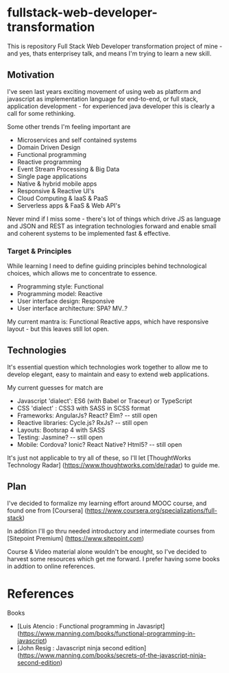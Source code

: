 # fullstack-web-developer-transformation

This is repository Full Stack Web Developer transformation project of mine - and yes, thats enterprisey talk, and means I'm trying to learn a new skill. 

## Motivation

I've seen last years exciting movement of using web as platform and javascript as implementation language for end-to-end, or full stack, application development - for experienced java developer this is clearly a call for some rethinking.

Some other trends I'm feeling important are
- Microservices and self contained systems
- Domain Driven Design
- Functional programming
- Reactive programming
- Event Stream Processing & Big Data
- Single page applications
- Native & hybrid mobile apps
- Responsive & Reactive UI's
- Cloud Computing & IaaS & PaaS
- Serverless apps & FaaS & Web API's

Never mind if I miss some - there's lot of things which drive JS as language and JSON and REST as integration technologies forward and enable small and coherent systems to be implemented fast & effective.

### Target & Principles

While learning I need to define guiding principles behind technological choices, which allows me to concentrate to essence.

* Programming style: Functional
* Programming model: Reactive
* User interface design: Responsive
* User interface architecture: SPA? MV..? 

My current mantra is: Functional Reactive apps, which have responsive layout - but this leaves still lot open.

## Technologies

It's essential question which technologies work together to allow me to develop elegant, easy to maintain and easy to extend web applications.

My current guesses for match are

* Javascript 'dialect': ES6 (with Babel or Traceur) or TypeScript
* CSS 'dialect' : CSS3 with SASS in SCSS format
* Frameworks: AngularJs? React? Elm? -- still open
* Reactive libraries: Cycle.js? RxJs? -- still open
* Layouts: Bootsrap 4 with SASS 
* Testing: Jasmine? -- still open
* Mobile: Cordova? Ionic? React Native? Html5? -- still open

It's just not applicable to try all of these, so I'll let [ThoughtWorks Technology Radar] (https://www.thoughtworks.com/de/radar) to guide me.

## Plan

I've decided to formalize my learning effort around MOOC course, and found one from [Coursera] (https://www.coursera.org/specializations/full-stack)

In addition I'll go thru needed introductory and intermediate courses from [Sitepoint Premium] (https://www.sitepoint.com)

Course & Video material alone wouldn't be enought, so I've decided to harvest some resources which get me forward. I prefer having some books in addtion to online references.

# References 

Books

* [Luis Atencio : Functional programming in Javasript] (https://www.manning.com/books/functional-programming-in-javascript)
* [John Resig : Javascript ninja second edition] (https://www.manning.com/books/secrets-of-the-javascript-ninja-second-edition)


